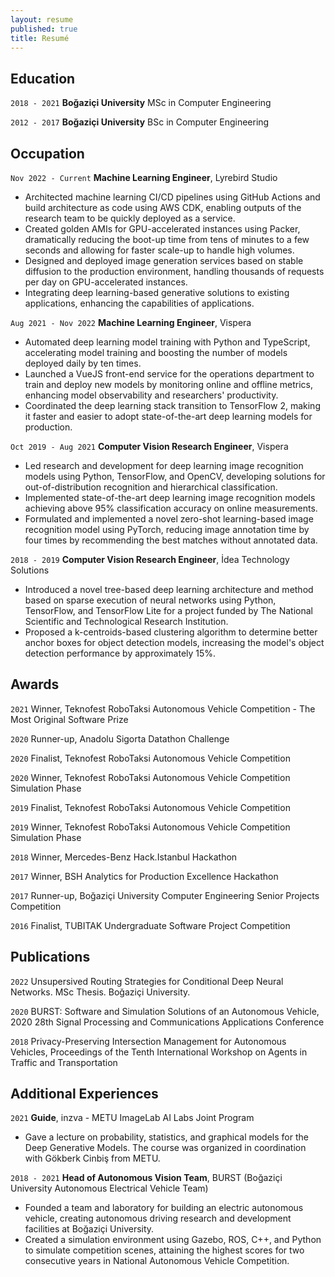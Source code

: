 ```yaml
---
layout: resume
published: true
title: Resumé
---
```



## Education

`2018 - 2021`
__Boğaziçi  University__
MSc in Computer Engineering

`2012 - 2017`
__Boğaziçi  University__
BSc in Computer Engineering

## Occupation

`Nov 2022 - Current`
__Machine Learning Engineer__, Lyrebird Studio
- Architected machine learning CI/CD pipelines using GitHub Actions and build architecture as code using AWS CDK, enabling outputs of the research team to be quickly deployed as a service.
- Created golden AMIs for GPU-accelerated instances using Packer, dramatically reducing the boot-up time from tens of minutes to a few seconds and allowing for faster scale-up to handle high volumes.
- Designed and deployed image generation services based on stable diffusion to the production environment, handling thousands of requests per day on GPU-accelerated instances.
- Integrating deep learning-based generative solutions to existing applications, enhancing the capabilities of applications.

`Aug 2021 - Nov 2022`
__Machine Learning Engineer__, Vispera
- Automated deep learning model training with Python and TypeScript, accelerating model training and boosting the number of models deployed daily by ten times.
- Launched a VueJS front-end service for the operations department to train and deploy new models by monitoring online and offline metrics, enhancing model observability and researchers' productivity.
- Coordinated the deep learning stack transition to TensorFlow 2, making it faster and easier to adopt state-of-the-art deep learning models for production.

`Oct 2019 - Aug 2021`
__Computer Vision Research Engineer__, Vispera
- Led research and development for deep learning image recognition models using Python, TensorFlow, and OpenCV, developing solutions for out-of-distribution recognition and hierarchical classification.
- Implemented state-of-the-art deep learning image recognition models achieving above 95\% classification accuracy on online measurements. 
- Formulated and implemented a novel zero-shot learning-based image recognition model using PyTorch, reducing image annotation time by four times by recommending the best matches without annotated data.

`2018 - 2019`
__Computer Vision Research Engineer__, İdea Technology Solutions
- Introduced a novel tree-based deep learning architecture and method based on sparse execution of neural networks using Python, TensorFlow, and TensorFlow Lite for a project funded by The National Scientific and Technological Research Institution.
- Proposed a k-centroids-based clustering algorithm to determine better anchor boxes for object detection models, increasing the model's object detection performance by approximately 15%.

## Awards

`2021`
Winner, Teknofest RoboTaksi Autonomous Vehicle Competition - The Most Original Software Prize

`2020`
Runner-up, Anadolu Sigorta Datathon Challenge

`2020`
Finalist, Teknofest RoboTaksi Autonomous Vehicle Competition

`2020`
Winner, Teknofest RoboTaksi Autonomous Vehicle Competition Simulation Phase

`2019`
Finalist, Teknofest RoboTaksi Autonomous Vehicle Competition

`2019`
Winner, Teknofest RoboTaksi Autonomous Vehicle Competition Simulation Phase

`2018`
Winner, Mercedes-Benz Hack.Istanbul Hackathon

`2017`
Winner, BSH Analytics for Production Excellence Hackathon

`2017`
Runner-up, Boğaziçi University Computer Engineering Senior Projects Competition

`2016`
Finalist, TUBITAK Undergraduate Software Project Competition


## Publications

`2022`
Unsupersived Routing Strategies for Conditional Deep Neural Networks. MSc Thesis. Boğaziçi University.

`2020`
BURST: Software and Simulation Solutions of an Autonomous Vehicle, 2020 28th Signal Processing and Communications Applications Conference

`2018`
Privacy-Preserving Intersection Management for Autonomous Vehicles, Proceedings of the Tenth International Workshop on Agents in Traffic and Transportation

## Additional Experiences

`2021`
__Guide__, inzva - METU ImageLab AI Labs Joint Program
- Gave a lecture on probability, statistics, and graphical models for the Deep Generative Models. The course was organized in coordination with Gökberk Cinbiş from METU.

`2018 - 2021`
__Head of Autonomous Vision Team__, BURST (Boğaziçi University Autonomous Electrical Vehicle Team)
- Founded a team and laboratory for building an electric autonomous vehicle, creating autonomous driving research and development facilities at Boğaziçi University.
- Created a simulation environment using Gazebo, ROS, C++, and Python to simulate competition scenes, attaining the highest scores for two consecutive years in National Autonomous Vehicle Competition.


<!-- ### Footer

Last updated: May 2013 -->
